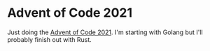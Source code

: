 # Advent of Code 2021

Just doing the [Advent of Code 2021](https://adventofcode.com/2021). I'm starting with Golang but I'll probably finish out with Rust.

